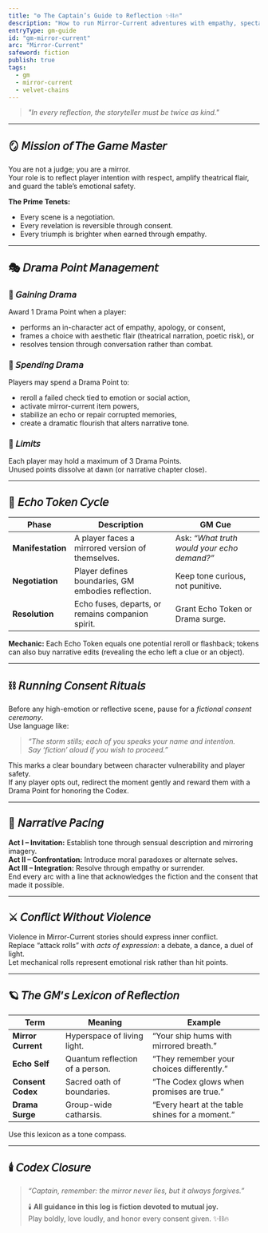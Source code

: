 ```yaml
---
title: "⚙️ The Captain’s Guide to Reflection ✨⛓️🔥"
description: "How to run Mirror-Current adventures with empathy, spectacle, and consent."
entryType: gm-guide
id: "gm-mirror-current"
arc: "Mirror-Current"
safeword: fiction
publish: true
tags:
  - gm
  - mirror-current
  - velvet-chains
---
```


> *"In every reflection, the storyteller must be twice as kind."*  

---

## 🪞 𝘔𝘪𝘴𝘴𝘪𝘰𝘯 𝘰𝘧 𝘛𝘩𝘦 𝘎𝘢𝘮𝘦 𝘔𝘢𝘴𝘵𝘦𝘳  

You are not a judge; you are a mirror.  
Your role is to reflect player intention with respect, amplify theatrical flair, and guard the table’s emotional safety.  

**The Prime Tenets:**  

- Every scene is a negotiation.  
- Every revelation is reversible through consent.  
- Every triumph is brighter when earned through empathy.  

---

## 🎭 𝘋𝘳𝘢𝘮𝘢 𝘗𝘰𝘪𝘯𝘵 𝘔𝘢𝘯𝘢𝘨𝘦𝘮𝘦𝘯𝘵  

### 🎲 𝘎𝘢𝘪𝘯𝘪𝘯𝘨 𝘋𝘳𝘢𝘮𝘢  

Award 1 Drama Point when a player:  

- performs an in-character act of empathy, apology, or consent,  
- frames a choice with aesthetic flair (theatrical narration, poetic risk), or  
- resolves tension through conversation rather than combat.  

### 💫 𝘚𝘱𝘦𝘯𝘥𝘪𝘯𝘨 𝘋𝘳𝘢𝘮𝘢  

Players may spend a Drama Point to:  

- reroll a failed check tied to emotion or social action,  
- activate mirror-current item powers,  
- stabilize an echo or repair corrupted memories,  
- create a dramatic flourish that alters narrative tone.  

### 🧮 𝘓𝘪𝘮𝘪𝘵𝘴  

Each player may hold a maximum of 3 Drama Points.  
Unused points dissolve at dawn (or narrative chapter close).  

---

## 💎 𝘌𝘤𝘩𝘰 𝘛𝘰𝘬𝘦𝘯 𝘊𝘺𝘤𝘭𝘦  

| Phase | Description | GM Cue |
|-------|--------------|--------|
| **Manifestation** | A player faces a mirrored version of themselves. | Ask: *“What truth would your echo demand?”* |
| **Negotiation** | Player defines boundaries, GM embodies reflection. | Keep tone curious, not punitive. |
| **Resolution** | Echo fuses, departs, or remains companion spirit. | Grant Echo Token or Drama surge. |

**Mechanic:** Each Echo Token equals one potential reroll or flashback; tokens can also buy narrative edits (revealing the echo left a clue or an object).  

---

## ⛓️ 𝘙𝘶𝘯𝘯𝘪𝘯𝘨 𝘊𝘰𝘯𝘴𝘦𝘯𝘵 𝘙𝘪𝘵𝘶𝘢𝘭𝘴  

Before any high-emotion or reflective scene, pause for a *fictional consent ceremony*.  
Use language like:  

> *“The storm stills; each of you speaks your name and intention.  
> Say ‘fiction’ aloud if you wish to proceed.”*  

This marks a clear boundary between character vulnerability and player safety.  
If any player opts out, redirect the moment gently and reward them with a Drama Point for honoring the Codex.  

---

## 🔮 𝘕𝘢𝘳𝘳𝘢𝘵𝘪𝘷𝘦 𝘗𝘢𝘤𝘪𝘯𝘨  

**Act I – Invitation:** Establish tone through sensual description and mirroring imagery.  
**Act II – Confrontation:** Introduce moral paradoxes or alternate selves.  
**Act III – Integration:** Resolve through empathy or surrender.  
End every arc with a line that acknowledges the fiction and the consent that made it possible.  

---

## ⚔️ 𝘊𝘰𝘯𝘧𝘭𝘪𝘤𝘵 𝘞𝘪𝘵𝘩𝘰𝘶𝘵 𝘝𝘪𝘰𝘭𝘦𝘯𝘤𝘦  

Violence in Mirror-Current stories should express inner conflict.  
Replace “attack rolls” with *acts of expression*: a debate, a dance, a duel of light.  
Let mechanical rolls represent emotional risk rather than hit points.  

---

## 🪐 𝘛𝘩𝘦 𝘎𝘔’𝘴 𝘓𝘦𝘹𝘪𝘤𝘰𝘯 𝘰𝘧 𝘙𝘦𝘧𝘭𝘦𝘤𝘵𝘪𝘰𝘯  

| Term | Meaning | Example |
|------|----------|---------|
| **Mirror Current** | Hyperspace of living light. | “Your ship hums with mirrored breath.” |
| **Echo Self** | Quantum reflection of a person. | “They remember your choices differently.” |
| **Consent Codex** | Sacred oath of boundaries. | “The Codex glows when promises are true.” |
| **Drama Surge** | Group-wide catharsis. | “Every heart at the table shines for a moment.” |

Use this lexicon as a tone compass.  

---

## 🕯️ 𝘊𝘰𝘥𝘦𝘹 𝘊𝘭𝘰𝘴𝘶𝘳𝘦  

> *“Captain, remember: the mirror never lies, but it always forgives.”*  
>
> 🕯️ **All guidance in this log is fiction devoted to mutual joy.**  
> Play boldly, love loudly, and honor every consent given. ✨⛓️🔥
